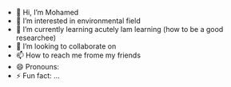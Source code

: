 - 👋 Hi, I’m Mohamed 
- 👀 I’m interested in environmental field 
- 🌱 I’m currently learning acutely lam learning (how to be a good researchee)
- 💞️ I’m looking to collaborate on 
- 📫 How to reach me frome my friends
- 😄 Pronouns: 
- ⚡ Fun fact: ...

<!---
M781-says/M781-says is a ✨ special ✨ repository because its `README.md` (this file) appears on your GitHub profile.
You can click the Preview link to take a look at your changes.
--->
